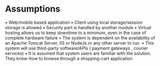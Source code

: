 # Assumptions
•	Web/mobile based application
•	Client using local storage/session storage is allowed 
•	Security part is handled by another module 
•	Virtual hosting allows us to keep downtime to a minimum, even in the case of complete hardware failure
•	The system is dependent on the availability of an Apache Tomcat Server, IIS or NodeJs or any other server to run.
•	This system will use third-party software/APIs ( payment gateways , courier services)
•	It is assumed that system users are familiar with the solution. They know-how to browse through a shopping-cart application
